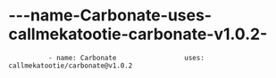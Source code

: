 # ---name-Carbonate-uses-callmekatootie-carbonate-v1.0.2-
              - name: Carbonate                 uses: callmekatootie/carbonate@v1.0.2             
